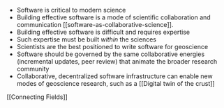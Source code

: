 - Software is critical to modern science
- Building effective software is a mode of scientific collaboration and
  communication [[software-as-collaborative-science]].
- Building effective software is difficult and requires expertise
- Such expertise must be built _within_ the sciences
- Scientists are the best positioned to write software for geoscience
- Software should be governed by the same collaborative energies (incremental
  updates, peer review) that animate the broader research community
- Collaborative, decentralized software infrastructure can enable new modes of
  geoscience research, such as a [[Digital twin of the crust]]

[[Connecting Fields]]